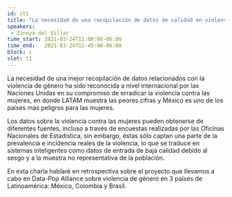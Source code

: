 ```yaml
---
id: ct1
title: "La necesidad de una recopilación de datos de calidad en violencia de género"
speakers:
 - Zinnya del Villar
time_start: 2021-03-24T11:00:00-06:00
time_end:   2021-03-24T11:45:00-06:00
block: c
slot: t1
---
```


La necesidad de una mejor recopilación de datos relacionados con la violencia de género ha sido reconocida a nivel internacional por las Naciones Unidas en su compromiso de erradicar la violencia contra las mujeres, en donde LATAM muestra las peores cifras y México es uno de los países más peligros para las mujeres.

Los datos sobre la violencia contra las mujeres pueden obtenerse de diferentes fuentes, incluso a través de encuestas realizadas por las Oficinas Nacionales de Estadística, sin embargo, éstas sólo captan una parte de la prevalencia e incidencia reales de la violencia, lo que se traduce en sistemas inteligentes como datos de entrada de baja calidad debido al sesgo y a la muestra no representativa de la población.

En esta charla hablaré en retrospectiva sobre el proyecto que llevamos a cabo en Data-Pop Alliance sobre violencia de género en 3 países de Latinoamérica: México, Colombia y Brasil.